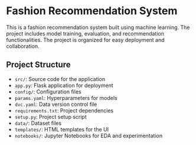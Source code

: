 # Fashion Recommendation System

This is a fashion recommendation system built using machine learning. The project includes model training, evaluation, and recommendation functionalities. The project is organized for easy deployment and collaboration.

## Project Structure

- `src/`: Source code for the application
- `app.py`: Flask application for deployment
- `config/`: Configuration files
- `params.yaml`: Hyperparameters for models
- `dvc.yaml`: Data version control file
- `requirements.txt`: Project dependencies
- `setup.py`: Project setup script
- `data/`: Dataset files
- `templates/`: HTML templates for the UI
- `notebooks/`: Jupyter Notebooks for EDA and experimentation

